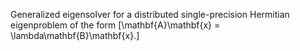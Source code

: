 Generalized eigensolver for a distributed single-precision Hermitian eigenproblem of the form \[\mathbf{A}\mathbf{x} = \lambda\mathbf{B}\mathbf{x}.\]
